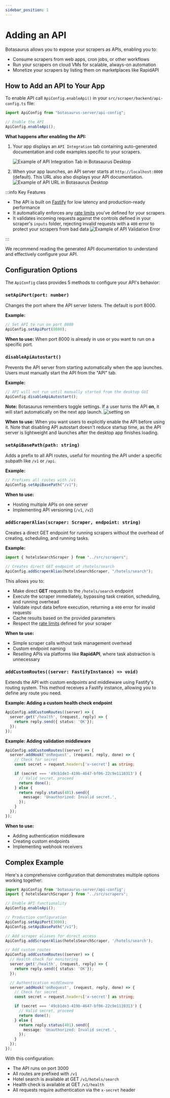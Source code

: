 ```yaml
---
sidebar_position: 1
---
```


# Adding an API

Botasaurus allows you to expose your scrapers as APIs, enabling you to:

- Consume scrapers from web apps, cron jobs, or other workflows
- Run your scrapers on cloud VMs for scalable, always-on automation
- Monetize your scrapers by listing them on marketplaces like RapidAPI

## How to Add an API to Your App

To enable API call `ApiConfig.enableApi()` in your `src/scraper/backend/api-config.ts` file:

```ts title="src/scraper/backend/server.ts"
import ApiConfig from "botasaurus-server/api-config";

// Enable the API
ApiConfig.enableApi();
```

**What happens after enabling the API:**

1. Your app displays an `API Integration` tab containing auto-generated documentation and code examples specific to your scrapers.

   ![Example of API Integration Tab in Botasaurus Desktop](https://raw.githubusercontent.com/omkarcloud/botasaurus/master/images/adding-apis/api-integration-tab.png)

2. When your app launches, an API server starts at `http://localhost:8000` (default). This URL also also displays your API documentation.
   ![Example of API URL in Botasaurus Desktop](https://raw.githubusercontent.com/omkarcloud/botasaurus/master/images/adding-apis/api-url.png)

:::info Key Features

- The API is built on [Fastify](https://www.fastify.io/) for low latency and production-ready performance
- It automatically enforces any [rate limits](../enhancing-scrapers/rate-limiting.md) you've defined for your scrapers
- It validates incoming requests against the controls defined in your scraper's `inputs` folder, rejecting invalid requests with a `400` error to protect your scrapers from bad data
![Example of API Validation Error](https://raw.githubusercontent.com/omkarcloud/botasaurus/master/images/adding-apis/api-validation-error.png)

:::

We recommend reading the generated API documentation to understand and effectively configure your API.

## Configuration Options

The `ApiConfig` class provides 5 methods to configure your API's behavior:

### `setApiPort(port: number)`

Changes the port where the API server listens. The default is port 8000.

**Example:**

```ts
// Set API to run on port 8080
ApiConfig.setApiPort(8080);
```

**When to use:** When port 8000 is already in use or you want to run on a specific port.

### `disableApiAutostart()`

Prevents the API server from starting automatically when the app launches. Users must manually start the API from the "API" tab.

**Example:**

```ts
// API will not run until manually started from the desktop GUI
ApiConfig.disableApiAutostart();
```

**Note:** Botasaurus remembers toggle settings. If a user turns the API **on**, it will start automatically on the next app launch.
![setting on](https://raw.githubusercontent.com/omkarcloud/botasaurus/master/images/adding-apis/api-autostart-on.png)

**When to use:** When you want users to explicitly enable the API before using it. Note that disabling API autostart doesn't reduce startup time, as the API server is lightweight and launches after the desktop app finishes loading.

### `setApiBasePath(path: string)`

Adds a prefix to all API routes, useful for mounting the API under a specific subpath like `/v1` or `/api`.

**Example:**

```ts
// Prefixes all routes with /v1
ApiConfig.setApiBasePath("/v1");
```

**When to use:**
- Hosting multiple APIs on one server
- Implementing API versioning (`/v1`, `/v2`)

### `addScraperAlias(scraper: Scraper, endpoint: string)`

Creates a direct GET endpoint for running scrapers without the overhead of creating, scheduling, and running tasks.

**Example:**

```ts
import { hotelsSearchScraper } from "../src/scrapers";

// Creates direct GET endpoint at /hotels/search
ApiConfig.addScraperAlias(hotelsSearchScraper, "/hotels/search");
```

This allows you to:
- Make direct **GET** requests to the `/hotels/search` endpoint
- Execute the scraper immediately, bypassing task creation, scheduling, and running overhead
- Validate input data before execution, returning a `400` error for invalid requests
- Cache results based on the provided parameters
- Respect the [rate limits](../enhancing-scrapers/rate-limiting.md) defined for your scraper

**When to use:**
- Simple scraper calls without task management overhead
- Custom endpoint naming
- Reselling APIs via platforms like **RapidAPI**, where task abstraction is unnecessary

### `addCustomRoutes((server: FastifyInstance) => void)`

Extends the API with custom endpoints and middleware using Fastify's routing system. This method receives a Fastify instance, allowing you to define any route you need.

**Example: Adding a custom health check endpoint**

```ts
ApiConfig.addCustomRoutes((server) => {
  server.get('/health', (request, reply) => {
    return reply.send({ status: 'OK'});
  });
});
```

**Example: Adding validation middleware**

```ts
ApiConfig.addCustomRoutes((server) => {
  server.addHook('onRequest', (request, reply, done) => {
    // Check for secret
    const secret = request.headers['x-secret'] as string;

    if (secret === '49cb1de3-419b-4647-bf06-22c9e1110313') {
      // Valid secret, proceed
      return done(); 
    } else {
      return reply.status(401).send({
        message: 'Unauthorized: Invalid secret.',
      });
    }
  });
});
```

**When to use:**
- Adding authentication middleware
- Creating custom endpoints
- Implementing webhook receivers

## Complex Example

Here's a comprehensive configuration that demonstrates multiple options working together:

```ts title="src/scraper/backend/server.ts"
import ApiConfig from 'botasaurus-server/api-config';
import { hotelsSearchScraper } from "../src/scrapers";

// Enable API functionality
ApiConfig.enableApi();

// Production configuration
ApiConfig.setApiPort(3000);
ApiConfig.setApiBasePath("/v1");

// Add scraper aliases for direct access
ApiConfig.addScraperAlias(hotelsSearchScraper, '/hotels/search');

// Add custom routes
ApiConfig.addCustomRoutes((server) => {
  // Health check for monitoring
  server.get('/health', (request, reply) => {
    return reply.send({ status: 'OK'});
  });

  // Authentication middleware  
  server.addHook('onRequest', (request, reply, done) => {
    // Check for secret
    const secret = request.headers['x-secret'] as string;

    if (secret === '49cb1de3-419b-4647-bf06-22c9e1110313') {
      // Valid secret, proceed
      return done(); 
    } else {
      return reply.status(401).send({
        message: 'Unauthorized: Invalid secret.',
      });
    }
  });
});
```

With this configuration:
- The API runs on port 3000
- All routes are prefixed with `/v1`
- Hotel search is available at GET `/v1/hotels/search`
- Health check is available at GET `/v1/health`
- All requests require authentication via the `x-secret` header
